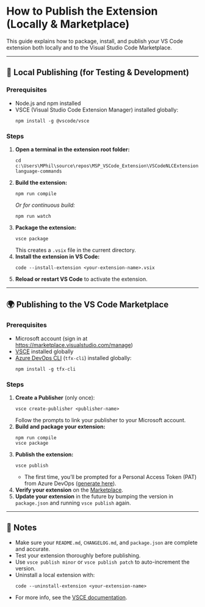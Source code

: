 # How to Publish the Extension (Locally & Marketplace)

This guide explains how to package, install, and publish your VS Code extension both locally and to the Visual Studio Code Marketplace.

---

## 🚀 Local Publishing (for Testing & Development)

### Prerequisites
- Node.js and npm installed
- VSCE (Visual Studio Code Extension Manager) installed globally:
  ```pwsh
  npm install -g @vscode/vsce
  ```

### Steps
1. **Open a terminal in the extension root folder:**
   ```pwsh
   cd c:\Users\MPhil\source\repos\MSP_VSCode_Extension\VSCodeNLCExtension\natural-language-commands
   ```
2. **Build the extension:**
   ```pwsh
   npm run compile
   ```
   _Or for continuous build:_
   ```pwsh
   npm run watch
   ```
3. **Package the extension:**
   ```pwsh
   vsce package
   ```
   This creates a `.vsix` file in the current directory.
4. **Install the extension in VS Code:**
   ```pwsh
   code --install-extension <your-extension-name>.vsix
   ```
5. **Reload or restart VS Code** to activate the extension.

---

## 🌍 Publishing to the VS Code Marketplace

### Prerequisites
- Microsoft account (sign in at https://marketplace.visualstudio.com/manage)
- [VSCE](https://code.visualstudio.com/api/working-with-extensions/publishing-extension) installed globally
- [Azure DevOps CLI](https://aka.ms/azure-devops-cli) (`tfx-cli`) installed globally:
  ```pwsh
  npm install -g tfx-cli
  ```

### Steps
1. **Create a Publisher** (only once):
   ```pwsh
   vsce create-publisher <publisher-name>
   ```
   Follow the prompts to link your publisher to your Microsoft account.
2. **Build and package your extension:**
   ```pwsh
   npm run compile
   vsce package
   ```
3. **Publish the extension:**
   ```pwsh
   vsce publish
   ```
   - The first time, you’ll be prompted for a Personal Access Token (PAT) from Azure DevOps ([generate here](https://dev.azure.com)).
4. **Verify your extension** on the [Marketplace](https://marketplace.visualstudio.com/vscode).
5. **Update your extension** in the future by bumping the version in `package.json` and running `vsce publish` again.

---

## 📝 Notes
- Make sure your `README.md`, `CHANGELOG.md`, and `package.json` are complete and accurate.
- Test your extension thoroughly before publishing.
- Use `vsce publish minor` or `vsce publish patch` to auto-increment the version.
- Uninstall a local extension with:
  ```pwsh
  code --uninstall-extension <your-extension-name>
  ```
- For more info, see the [VSCE documentation](https://code.visualstudio.com/api/working-with-extensions/publishing-extension).
